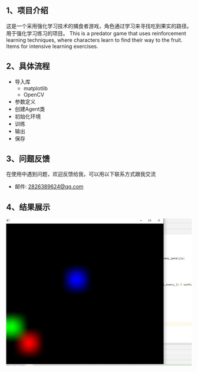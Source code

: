 

## 1、项目介绍
这是一个采用强化学习技术的捕食者游戏，角色通过学习来寻找吃到果实的路径。用于强化学习练习的项目。
This is a predator game that uses reinforcement learning techniques, where characters learn to find their way to the fruit. Items for intensive learning exercises.

## 2、具体流程

* 导入库
    *  matplotlib
    *  OpenCV
* 参数定义
* 创建Agent类
* 初始化环境
* 训练
* 输出
* 保存


## 3、问题反馈
在使用中遇到问题，欢迎反馈给我，可以用以下联系方式跟我交流

* 邮件: 2826389624@qq.com
## 4、结果展示
![image](img/game_picture.png)
